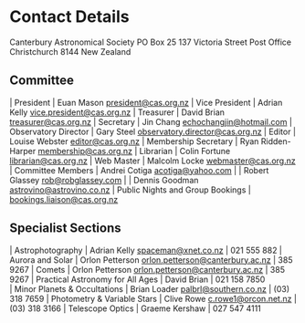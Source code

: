 Contact Details
===============

Canterbury Astronomical Society
PO Box 25 137
Victoria Street Post Office
Christchurch 8144
New Zealand

Committee
---------

| President                         | Euan Mason <president@cas.org.nz>
| Vice President                    | Adrian Kelly <vice.president@cas.org.nz>
| Treasurer                         | David Brian <treasurer@cas.org.nz>
| Secretary                         | Jin Chang <echochangjin@hotmail.com>
| Observatory Director              | Gary Steel <observatory.director@cas.org.nz>
| Editor                            | Louise Webster <editor@cas.org.nz>
| Membership Secretary              | Ryan Ridden-Harper <membership@cas.org.nz>
| Librarian                         | Colin Fortune <librarian@cas.org.nz>
| Web Master                        | Malcolm Locke <webmaster@cas.org.nz>
| Committee Members                 | Andrei Cotiga <acotiga@yahoo.com>
|                                   | Robert Glassey  <rob@robglassey.com>
|                                   | Dennis Goodman  <astrovino@astrovino.co.nz>
| Public Nights and Group Bookings  | <bookings.liaison@cas.org.nz>

Specialist Sections
-------------------

| Astrophotography                  | Adrian Kelly <spaceman@xnet.co.nz>                  | 021 555 882
| Aurora and Solar                  | Orlon Petterson <orlon.petterson@canterbury.ac.nz>  | 385 9267
| Comets                            | Orlon Petterson <orlon.petterson@canterbury.ac.nz>  | 385 9267
| Practical Astronomy for All Ages  | David Brian                                         | 021 158 7850  
| Minor Planets & Occultations      | Brian Loader <palbrl@southern.co.nz>                | (03) 318 7659
| Photometry & Variable Stars       | Clive Rowe <c.rowe1@orcon.net.nz>                   | (03) 318 3166
| Telescope Optics                  | Graeme Kershaw                                      | 027 547 4111
